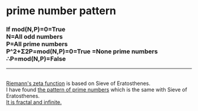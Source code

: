 # prime number pattern

<h3>
If mod(N,P)=0=True 
<br>
N=All odd numbers 
<br>
P=All prime numbers 
<br>
P^2+Σ2P=mod(N,P)=0=True 
=None prime numbers 
<br>
∴P=mod(N,P)=False
</h3>
<hr>
<br>
<a href="http://vf73ew.blogspot.jp/2011/01/riemanns-zeta-function.html">Riemann's zeta function</a> is based on Sieve of Eratosthenes.
<br>
I have found <a href="http://vf73ew.blogspot.jp/2011/01/the-pattern-of-prime-numbers.html">the pattern of prime numbers</a> which is the same with Sieve of Eratosthenes.
<br>
<a href="https://github.com/27dvz3279/prime2011/blob/master/prp1.pdf">It is fractal and infinite.</a> 


